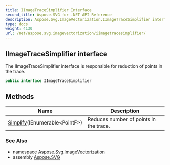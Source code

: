 ```yaml
---
title: IImageTraceSimplifier Interface
second_title: Aspose.SVG for .NET API Reference
description: Aspose.Svg.ImageVectorization.IImageTraceSimplifier interface. The IImageTraceSimplifier interface is responsible for reduction of points in the trace
type: docs
weight: 4130
url: /net/aspose.svg.imagevectorization/iimagetracesimplifier/
---
```

## IImageTraceSimplifier interface

The IImageTraceSimplifier interface is responsible for reduction of points in the trace.

```csharp
public interface IImageTraceSimplifier
```

## Methods

| Name | Description |
| --- | --- |
| [Simplify](../../aspose.svg.imagevectorization/iimagetracesimplifier/simplify/)(IEnumerable&lt;PointF&gt;) | Reduces number of points in the trace. |

### See Also

* namespace [Aspose.Svg.ImageVectorization](../../aspose.svg.imagevectorization/)
* assembly [Aspose.SVG](../../)
